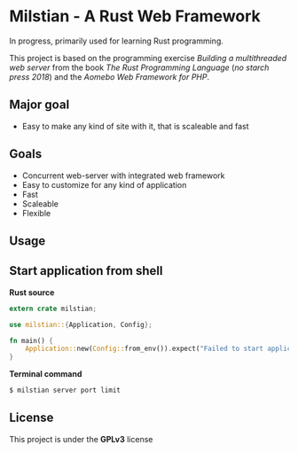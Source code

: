 # Milstian - A Rust Web Framework

In progress, primarily used for learning Rust programming.

This project is based on the programming exercise *Building a multithreaded web server* from the book *The Rust Programming Language* (*no starch press 2018*) and the *Aomebo Web Framework for PHP*.

## Major goal
* Easy to make any kind of site with it, that is scaleable and fast

## Goals
* Concurrent web-server with integrated web framework
* Easy to customize for any kind of application
* Fast
* Scaleable
* Flexible

## Usage

## Start application from shell

**Rust source**

``` rust
extern crate milstian;

use milstian::{Application, Config};

fn main() {
    Application::new(Config::from_env()).expect("Failed to start application");
}
```

**Terminal command**

``` bash
$ milstian server port limit
```

## License
This project is under the **GPLv3** license
